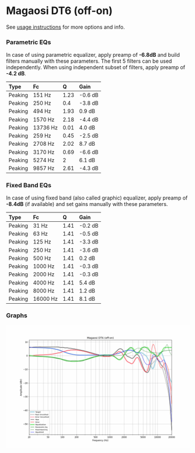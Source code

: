 # Magaosi DT6 (off-on)
See [usage instructions](https://github.com/jaakkopasanen/AutoEq#usage) for more options and info.

### Parametric EQs
In case of using parametric equalizer, apply preamp of **-6.8dB** and build filters manually
with these parameters. The first 5 filters can be used independently.
When using independent subset of filters, apply preamp of **-4.2 dB**.

| Type    | Fc       |    Q | Gain    |
|:--------|:---------|:-----|:--------|
| Peaking | 151 Hz   | 1.23 | -0.6 dB |
| Peaking | 250 Hz   | 0.4  | -3.8 dB |
| Peaking | 494 Hz   | 1.93 | 0.9 dB  |
| Peaking | 1570 Hz  | 2.18 | -4.4 dB |
| Peaking | 13736 Hz | 0.01 | 4.0 dB  |
| Peaking | 259 Hz   | 0.45 | -2.5 dB |
| Peaking | 2708 Hz  | 2.02 | 8.7 dB  |
| Peaking | 3170 Hz  | 0.69 | -6.6 dB |
| Peaking | 5274 Hz  | 2    | 6.1 dB  |
| Peaking | 9857 Hz  | 2.61 | -4.3 dB |

### Fixed Band EQs
In case of using fixed band (also called graphic) equalizer, apply preamp of **-8.4dB**
(if available) and set gains manually with these parameters.

| Type    | Fc       |    Q | Gain    |
|:--------|:---------|:-----|:--------|
| Peaking | 31 Hz    | 1.41 | -0.2 dB |
| Peaking | 63 Hz    | 1.41 | -0.5 dB |
| Peaking | 125 Hz   | 1.41 | -3.3 dB |
| Peaking | 250 Hz   | 1.41 | -3.6 dB |
| Peaking | 500 Hz   | 1.41 | 0.2 dB  |
| Peaking | 1000 Hz  | 1.41 | -0.3 dB |
| Peaking | 2000 Hz  | 1.41 | -0.3 dB |
| Peaking | 4000 Hz  | 1.41 | 5.4 dB  |
| Peaking | 8000 Hz  | 1.41 | 1.2 dB  |
| Peaking | 16000 Hz | 1.41 | 8.1 dB  |

### Graphs
![](./Magaosi%20DT6%20(off-on).png)